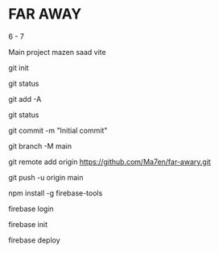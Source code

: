 # FAR AWAY

6 - 7

Main project mazen saad
vite

<!-- upload files to github -->

git init

git status

git add -A

git status

git commit -m "Initial commit"

git branch -M main

git remote add origin https://github.com/Ma7en/far-awary.git

git push -u origin main

<!-- upload files to firebase -->

npm install -g firebase-tools

firebase login

firebase init

firebase deploy
